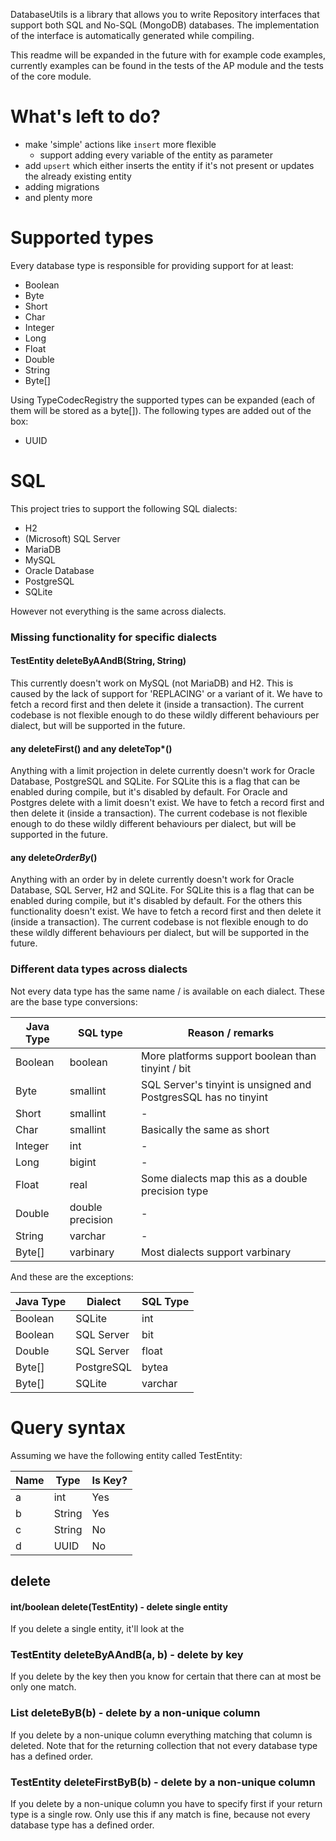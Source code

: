 DatabaseUtils is a library that allows you to write Repository interfaces that support both SQL and No-SQL (MongoDB) databases.
The implementation of the interface is automatically generated while compiling.

This readme will be expanded in the future with for example code examples,
currently examples can be found in the tests of the AP module and the tests of the core module. 

# What's left to do?
- make 'simple' actions like `insert` more flexible
  - support adding every variable of the entity as parameter
- add `upsert` which either inserts the entity if it's not present or updates the already existing entity
- adding migrations
- and plenty more

# Supported types
Every database type is responsible for providing support for at least:
- Boolean
- Byte
- Short
- Char
- Integer
- Long
- Float
- Double
- String
- Byte[]

Using TypeCodecRegistry the supported types can be expanded (each of them will be stored as a byte[]).
The following types are added out of the box:
- UUID

# SQL

This project tries to support the following SQL dialects:

- H2
- (Microsoft) SQL Server
- MariaDB
- MySQL
- Oracle Database
- PostgreSQL
- SQLite

However not everything is the same across dialects.

### Missing functionality for specific dialects

#### TestEntity deleteByAAndB(String, String)
This currently doesn't work on MySQL (not MariaDB) and H2.
This is caused by the lack of support for 'REPLACING' or a variant of it.
We have to fetch a record first and then delete it (inside a transaction).
The current codebase is not flexible enough to do these wildly different behaviours per dialect, 
but will be supported in the future.

#### any deleteFirst() and any deleteTop*()
Anything with a limit projection in delete currently doesn't work for Oracle Database, PostgreSQL and SQLite.
For SQLite this is a flag that can be enabled during compile, but it's disabled by default.
For Oracle and Postgres delete with a limit doesn't exist.
We have to fetch a record first and then delete it (inside a transaction).
The current codebase is not flexible enough to do these wildly different behaviours per dialect,
but will be supported in the future.

#### any delete*OrderBy*()
Anything with an order by in delete currently doesn't work for Oracle Database, SQL Server, H2 and SQLite.
For SQLite this is a flag that can be enabled during compile, but it's disabled by default.
For the others this functionality doesn't exist.
We have to fetch a record first and then delete it (inside a transaction).
The current codebase is not flexible enough to do these wildly different behaviours per dialect,
but will be supported in the future.

### Different data types across dialects
Not every data type has the same name / is available on each dialect.
These are the base type conversions:

| Java Type | SQL type         | Reason / remarks                                                |
|-----------|------------------|-----------------------------------------------------------------|
| Boolean   | boolean          | More platforms support boolean than tinyint / bit               |
| Byte      | smallint         | SQL Server's tinyint is unsigned and PostgresSQL has no tinyint |
| Short     | smallint         | -                                                               |
| Char      | smallint         | Basically the same as short                                     |
| Integer   | int              | -                                                               |
| Long      | bigint           | -                                                               |
| Float     | real             | Some dialects map this as a double precision type               |
| Double    | double precision | -                                                               |
| String    | varchar          | -                                                               |
| Byte[]    | varbinary        | Most dialects support varbinary                                 |

And these are the exceptions:

| Java Type | Dialect    | SQL Type |
|-----------|------------|----------|
| Boolean   | SQLite     | int      |
| Boolean   | SQL Server | bit      |
| Double    | SQL Server | float    |
| Byte[]    | PostgreSQL | bytea    |
| Byte[]    | SQLite     | varchar  |

# Query syntax
Assuming we have the following entity called TestEntity:

| Name | Type   | Is Key? | 
|------|--------|---------|
| a    | int    | Yes     |
| b    | String | Yes     |
| c    | String | No      |
| d    | UUID   | No      |

## delete

#### int/boolean delete(TestEntity) - delete single entity
If you delete a single entity, it'll look at the 

### TestEntity deleteByAAndB(a, b) - delete by key
If you delete by the key then you know for certain that there can at most be only one match.

### List<TestEntity> deleteByB(b) - delete by a non-unique column
If you delete by a non-unique column everything matching that column is deleted.
Note that for the returning collection that not every database type has a defined order. 

### TestEntity deleteFirstByB(b) - delete by a non-unique column
If you delete by a non-unique column you have to specify first if your return type is a single row.
Only use this if any match is fine, because not every database type has a defined order.
